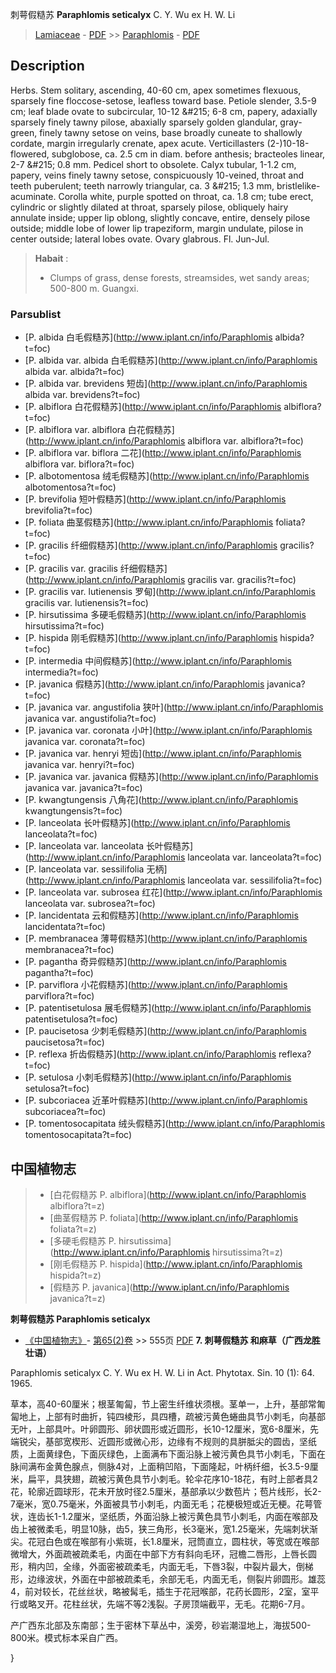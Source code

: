 刺萼假糙苏 **Paraphlomis seticalyx** C. Y. Wu ex H. W. Li

> [Lamiaceae](http://www.iplant.cn/info/Lamiaceae?t=foc) - [PDF](http://www.iplant.cn/foc/pdf/Lamiaceae.pdf) >> [Paraphlomis](http://www.iplant.cn/info/Paraphlomis?t=foc) - [PDF](http://www.iplant.cn/foc/pdf/Paraphlomis.pdf)
## Description

Herbs. Stem solitary, ascending, 40-60 cm, apex sometimes flexuous, sparsely fine floccose-setose, leafless toward base. Petiole slender, 3.5-9 cm; leaf blade ovate to subcircular, 10-12 &amp;#215; 6-8 cm, papery, adaxially sparsely finely tawny pilose, abaxially sparsely golden glandular, gray-green, finely tawny setose on veins, base broadly cuneate to shallowly cordate, margin irregularly crenate, apex acute. Verticillasters (2-)10-18-flowered, subglobose, ca. 2.5 cm in diam. before anthesis; bracteoles linear, 2-7 &amp;#215; 0.8 mm. Pedicel short to obsolete. Calyx tubular, 1-1.2 cm, papery, veins finely tawny setose, conspicuously 10-veined, throat and teeth puberulent; teeth narrowly triangular, ca. 3 &amp;#215; 1.3 mm, bristlelike-acuminate. Corolla white, purple spotted on throat, ca. 1.8 cm; tube erect, cylindric or slightly dilated at throat, sparsely pilose, obliquely hairy annulate inside; upper lip oblong, slightly concave, entire, densely pilose outside; middle lobe of lower lip trapeziform, margin undulate, pilose in center outside; lateral lobes ovate. Ovary glabrous. Fl. Jun-Jul.


> **Habait** : 
>* Clumps of grass, dense forests, streamsides, wet sandy areas; 500-800 m. Guangxi.


### Parsublist

* [P.  albida  白毛假糙苏](http://www.iplant.cn/info/Paraphlomis albida?t=foc)
* [P.  albida var. albida  白毛假糙苏](http://www.iplant.cn/info/Paraphlomis albida var. albida?t=foc)
* [P.  albida var. brevidens  短齿](http://www.iplant.cn/info/Paraphlomis albida var. brevidens?t=foc)
* [P.  albiflora  白花假糙苏](http://www.iplant.cn/info/Paraphlomis albiflora?t=foc)
* [P.  albiflora var. albiflora  白花假糙苏](http://www.iplant.cn/info/Paraphlomis albiflora var. albiflora?t=foc)
* [P.  albiflora var. biflora  二花](http://www.iplant.cn/info/Paraphlomis albiflora var. biflora?t=foc)
* [P.  albotomentosa  绒毛假糙苏](http://www.iplant.cn/info/Paraphlomis albotomentosa?t=foc)
* [P.  brevifolia  短叶假糙苏](http://www.iplant.cn/info/Paraphlomis brevifolia?t=foc)
* [P.  foliata  曲茎假糙苏](http://www.iplant.cn/info/Paraphlomis foliata?t=foc)
* [P.  gracilis  纤细假糙苏](http://www.iplant.cn/info/Paraphlomis gracilis?t=foc)
* [P.  gracilis var. gracilis  纤细假糙苏](http://www.iplant.cn/info/Paraphlomis gracilis var. gracilis?t=foc)
* [P.  gracilis var. lutienensis  罗甸](http://www.iplant.cn/info/Paraphlomis gracilis var. lutienensis?t=foc)
* [P.  hirsutissima  多硬毛假糙苏](http://www.iplant.cn/info/Paraphlomis hirsutissima?t=foc)
* [P.  hispida  刚毛假糙苏](http://www.iplant.cn/info/Paraphlomis hispida?t=foc)
* [P.  intermedia  中间假糙苏](http://www.iplant.cn/info/Paraphlomis intermedia?t=foc)
* [P.  javanica  假糙苏](http://www.iplant.cn/info/Paraphlomis javanica?t=foc)
* [P.  javanica var. angustifolia  狭叶](http://www.iplant.cn/info/Paraphlomis javanica var. angustifolia?t=foc)
* [P.  javanica var. coronata  小叶](http://www.iplant.cn/info/Paraphlomis javanica var. coronata?t=foc)
* [P.  javanica var. henryi  短齿](http://www.iplant.cn/info/Paraphlomis javanica var. henryi?t=foc)
* [P.  javanica var. javanica  假糙苏](http://www.iplant.cn/info/Paraphlomis javanica var. javanica?t=foc)
* [P.  kwangtungensis  八角花](http://www.iplant.cn/info/Paraphlomis kwangtungensis?t=foc)
* [P.  lanceolata  长叶假糙苏](http://www.iplant.cn/info/Paraphlomis lanceolata?t=foc)
* [P.  lanceolata var. lanceolata  长叶假糙苏](http://www.iplant.cn/info/Paraphlomis lanceolata var. lanceolata?t=foc)
* [P.  lanceolata var. sessilifolia  无柄](http://www.iplant.cn/info/Paraphlomis lanceolata var. sessilifolia?t=foc)
* [P.  lanceolata var. subrosea  红花](http://www.iplant.cn/info/Paraphlomis lanceolata var. subrosea?t=foc)
* [P.  lancidentata  云和假糙苏](http://www.iplant.cn/info/Paraphlomis lancidentata?t=foc)
* [P.  membranacea  薄萼假糙苏](http://www.iplant.cn/info/Paraphlomis membranacea?t=foc)
* [P.  pagantha  奇异假糙苏](http://www.iplant.cn/info/Paraphlomis pagantha?t=foc)
* [P.  parviflora  小花假糙苏](http://www.iplant.cn/info/Paraphlomis parviflora?t=foc)
* [P.  patentisetulosa  展毛假糙苏](http://www.iplant.cn/info/Paraphlomis patentisetulosa?t=foc)
* [P.  paucisetosa  少刺毛假糙苏](http://www.iplant.cn/info/Paraphlomis paucisetosa?t=foc)
* [P.  reflexa  折齿假糙苏](http://www.iplant.cn/info/Paraphlomis reflexa?t=foc)
* [P.  setulosa  小刺毛假糙苏](http://www.iplant.cn/info/Paraphlomis setulosa?t=foc)
* [P.  subcoriacea  近革叶假糙苏](http://www.iplant.cn/info/Paraphlomis subcoriacea?t=foc)
* [P.  tomentosocapitata  绒头假糙苏](http://www.iplant.cn/info/Paraphlomis tomentosocapitata?t=foc)


## 中国植物志

> * [白花假糙苏  P.  albiflora](http://www.iplant.cn/info/Paraphlomis albiflora?t=z)
> * [曲茎假糙苏  P.  foliata](http://www.iplant.cn/info/Paraphlomis foliata?t=z)
> * [多硬毛假糙苏  P.  hirsutissima](http://www.iplant.cn/info/Paraphlomis hirsutissima?t=z)
> * [刚毛假糙苏  P.  hispida](http://www.iplant.cn/info/Paraphlomis hispida?t=z)
> * [假糙苏  P.  javanica](http://www.iplant.cn/info/Paraphlomis javanica?t=z)

**刺萼假糙苏 Paraphlomis seticalyx**

* [《中国植物志》](http://www.iplant.cn/frps)- [第65(2)卷](http://www.iplant.cn/frps/vol/65(2)) >> 555页 [PDF](http://www.iplant.cn/frps/pdf/65(2)/555a.PDF)
**7. 刺萼假糙苏 和麻草（广西龙胜壮语）**

Paraphlomis seticalyx C. Y. Wu ex H. W. Li in Act. Phytotax. Sin. 10 (1): 64. 1965.

草本，高40-60厘米；根茎匍匐，节上密生纤维状须根。茎单一，上升，基部常匍匐地上，上部有时曲折，钝四棱形，具四槽，疏被污黄色蜷曲具节小刺毛，向基部无叶，上部具叶。叶卵圆形、卵状圆形或近圆形，长10-12厘米，宽6-8厘米，先端锐尖，基部宽楔形、近圆形或微心形，边缘有不规则的具胼胝尖的圆齿，坚纸质，上面黄绿色，下面灰绿色，上面满布下面沿脉上被污黄色具节小刺毛，下面在脉间满布金黄色腺点，侧脉4对，上面稍凹陷，下面隆起，叶柄纤细，长3.5-9厘米，扁平，具狭翅，疏被污黄色具节小刺毛。轮伞花序10-18花，有时上部者具2花，轮廓近圆球形，花未开放时径2.5厘米，基部承以少数苞片；苞片线形，长2-7毫米，宽0.75毫米，外面被具节小刺毛，内面无毛；花梗极短或近无梗。花萼管状，连齿长1-1.2厘米，坚纸质，外面沿脉上被污黄色具节小刺毛，内面在喉部及齿上被微柔毛，明显10脉，齿5，狭三角形，长3毫米，宽1.25毫米，先端刺状渐尖。花冠白色或在喉部有小紫斑，长1.8厘米，冠筒直立，圆柱状，等宽或在喉部微增大，外面疏被疏柔毛，内面在中部下方有斜向毛环，冠檐二唇形，上唇长圆形，稍内凹，全缘，外面密被疏柔毛，内面无毛，下唇3裂，中裂片最大，倒梯形，边缘波状，外面在中部被疏柔毛，余部无毛，内面无毛，侧裂片卵圆形。雄蕊4，前对较长，花丝丝状，略被髯毛，插生于花冠喉部，花药长圆形，2室，室平行或略叉开。花柱丝状，先端不等2浅裂。子房顶端截平，无毛。花期6-7月。

产广西东北部及东南部；生于密林下草丛中，溪旁，砂岩潮湿地上，海拔500-800米。模式标本采自广西。

}